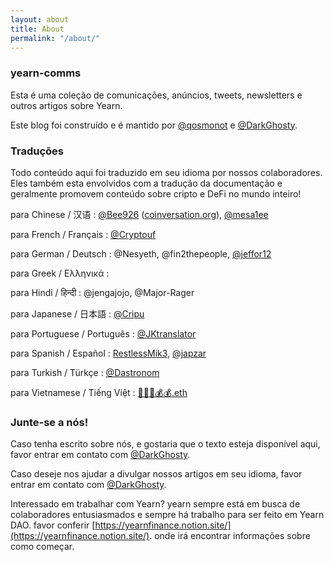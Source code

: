 ```yaml
---
layout: about
title: About
permalink: "/about/"
---
```


### yearn-comms

Esta é uma coleção de comunicações, anúncios, tweets, newsletters e outros artigos sobre Yearn.

Este blog foi construído e é mantido por [@qosmonot](https://twitter.com/qosmonot) e [@DarkGhosty](https://t.me/DarkGhosty).

### Traduções

Todo conteúdo aqui foi traduzido em seu idioma por nossos colaboradores. Eles também esta envolvidos com a tradução da documentação e geralmente promovem conteúdo sobre cripto e DeFi no mundo inteiro!

para Chinese / 汉语 : [@Bee926](https://twitter.com/bee_926) ([coinversation.org](http://coinversation.org/)), [@mesa1ee](https://twitter.com/mesa1ee)

para French / Français :  [@Cryptouf](https://twitter.com/cryptouf)

para German / Deutsch : @Nesyeth, @fin2thepeople, [@jeffor12](https://twitter.com/jeff84431381)

para Greek / Ελληνικά  :

para Hindi / हिन्दी : @jengajojo, @Major-Rager

para Japanese / 日本語 : [@Cripu](https://twitter.com/CRYPTANNEWS)

para Portuguese / Português : [@JKtranslator](https://twitter.com/jameskbh)

para Spanish / Español : [RestlessMik3](https://twitter.com/margjr84), [@japzar](https://twitter.com/OraculumEth)

para Turkish / Türkçe : [@Dastronom](https://twitter.com/Dastronomm)

para Vietnamese / Tiếng Việt : [🤖💵💵💰💰.eth](https://y.at/robot.banknote.banknote.money-bag.money-bag)

### Junte-se a nós!

Caso tenha escrito sobre nós, e gostaria que o texto esteja disponível aqui, favor entrar em contato com [@DarkGhosty](https://t.me/DarkGhosty).

Caso deseje nos ajudar a divulgar nossos artigos em seu idioma, favor entrar em contato com [@DarkGhosty](https://t.me/DarkGhosty).

Interessado em trabalhar com Yearn? yearn sempre está em busca de colaboradores entusiasmados e sempre há trabalho para ser feito em Yearn DAO. favor conferir [https://yearnfinance.notion.site/](https://yearnfinance.notion.site/). onde irá encontrar informações sobre como começar.
